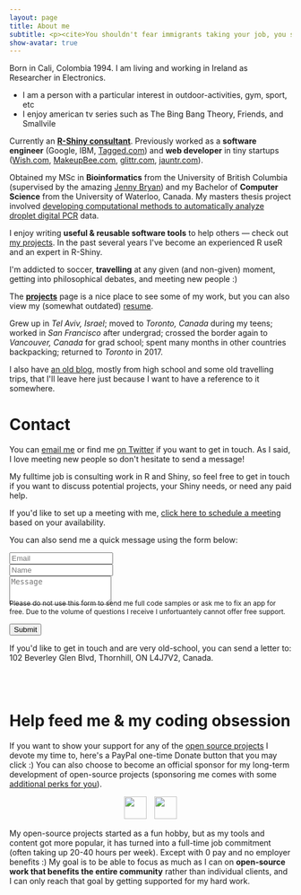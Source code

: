 ```yaml
---
layout: page
title: About me
subtitle: <p><cite>You shouldn't fear immigrants taking your job, you should fear robots</cite> by SEAD FADILPASIC, "Robots are coming to take your jobs away", IT Pro Portal, February 17, 2016</p>
show-avatar: true
---
```


Born in Cali, Colombia 1994. I am living and working in Ireland as Researcher in Electronics.  

- I am a person with a particular interest in outdoor-activities, gym, sport, etc
- I enjoy american tv series such as The Bing Bang Theory, Friends, and Smallvile


<p class="about-text">
<span class="fa fa-briefcase about-icon"></span>
Currently an <a href="/shiny"><strong>R-Shiny consultant</strong></a>. Previously worked as a <strong>software engineer</strong> (Google, IBM, <a href="https://tagged.com" target="_blank">Tagged.com</a>) and <strong>web
developer</strong> in tiny startups (<a href="https://wish.com" target="_blank">Wish.com</a>,
<a href="https://web.archive.org/web/20121223025414/https://www.makeupbee.com/looks.php" target="_blank">MakeupBee.com</a>,
<a href="http://glittr.com" target="_blank">glittr.com</a>,
<a href="https://web.archive.org/web/20120309093005/https://www.jauntr.com/" target="_blank">jauntr.com</a>).
</p>

<p class="about-text">
<span class="fa fa-graduation-cap about-icon"></span>
Obtained my MSc in <strong>Bioinformatics</strong> from the University of British Columbia (supervised by the amazing
<a href="https://twitter.com/JennyBryan" target="_blank">Jenny Bryan</a>) and my Bachelor of <strong>Computer Science</strong> from the
University of Waterloo, Canada. My masters thesis project involved
<a href="https://github.com/daattali/ddpcr" target="_blank">developing computational methods to automatically analyze
droplet digital PCR</a> data.
</p>

<p class="about-text">
<span class="fa fa-code about-icon"></span>
I enjoy writing <strong>useful & reusable software tools</strong> to help others &mdash; check out <a href="/projects">my projects</a>. In the past several years I've become an experienced R useR and an expert in R-Shiny.
</p>

<p class="about-text">
<span class="fa fa-heart about-icon"></span>
I'm addicted to soccer, <strong>travelling</strong> at any given (and non-given) moment, getting into philosophical debates,
and meeting new people :) 
</p>

<p class="about-text">
<span class="fa fa-file-text-o about-icon"></span>
The <strong><a href="/projects">projects</a></strong> page is a nice place to see some of my work, but you can also view my (somewhat outdated) <a href="/resume">resume</a>. 
</p>

<p class="about-text">
<span class="fa fa-globe about-icon"></span>
Grew up in <i>Tel Aviv, Israel</i>; moved to <i>Toronto, Canada</i> during my teens; worked in <i>San Francisco</i> after undergrad; crossed the border again to <i>Vancouver, Canada</i> for grad school; spent many months in other countries backpacking; returned to <i>Toronto</i> in 2017.
</p>

<p>I also have <a href="https://deanat78.wordpress.com/">an old blog</a>, mostly from high school and some old travelling trips, that I'll leave here just because I want to have a reference to it somewhere.</p>

</div>

<div id="contactme-section">
<h1 id="contact">Contact</h1>

<!--
<div class="alert alert-danger" role="alert">
I will be away until Feb 6, with very limited time to work. My responses will be slow during this period.
</div>
-->



<p>You can <a href="mailto:dean@attalitech.com?subject=Hello from deanattali.com">email me</a> or find me <a href="https://twitter.com/daattali">on Twitter</a> if you want to get in touch. As I said, I love meeting new people so don't hesitate to send a message!</p>
<p>My fulltime job is consulting work in R and Shiny, so feel free to get in touch if you want to discuss potential projects, your Shiny needs, or need any paid help.</p>
<p>If you'd like to set up a meeting with me, <a href="https://calendly.com/attalitech/meeting">click here to schedule a meeting</a> based on your availability.</p>

<form action="https://formspree.io/mnqgydro" method="POST" class="form" id="contact-form">
  <p>You can also send me a quick message using the form below:</p>
  <div class="row">
    <div class="col-xs-6">
      <input type="email" name="_replyto" required="required" class="form-control input-lg" placeholder="Email" title="Email">
    </div>
    <div class="col-xs-6">
      <input type="text" name="name" class="form-control input-lg" placeholder="Name" title="Name">
    </div>
  </div>
  <input type="hidden" name="_subject" value="New submission from deanattali.com">
  <textarea type="text" name="content" class="form-control input-lg" placeholder="Message" title="Message" required="required" rows="3"></textarea>
  <input type="text" name="_gotcha" style="display:none">
  <input type="hidden" name="_next" value="?message=Your message was sent successfully, thanks!" />
  
  <div style="font-size: 12px; margin: -10px 0 10px;">Please do not use this form to send me full code samples or ask me to fix an app for free. Due to the volume of questions I receive I unfortuantely cannot offer free support.</div>
  
  <button type="submit" class="btn btn-lg btn-primary">Submit</button>
</form>

<p id="address">If you'd like to get in touch and are very old-school, you can send a letter to:<br/>102 Beverley Glen Blvd, Thornhill, ON L4J7V2, Canada.</p>

</div>

<br/>

<div id="feed-meeee">
  <br/>
  <h1>Help feed me & my coding obsession</h1>
  <p>If you want to show your support for any of the <a href="/projects">open source projects</a> I devote my time to, here's a PayPal one-time Donate button that you may click :) You can also choose to become an official sponsor for my long-term development of open-source projects (sponsoring me comes with some <a href="https://github.com/sponsors/daattali">additional perks for you</a>).</p>
  <p align="center">
    <a style="display: inline-block;" href="https://paypal.me/daattali">
      <img height="40" src="https://camo.githubusercontent.com/0e9e5cac101f7093336b4589c380ab5dcfdcbab0/68747470733a2f2f63646e2e6a7364656c6976722e6e65742f67682f74776f6c66736f6e2f70617970616c2d6769746875622d627574746f6e40312e302e302f646973742f627574746f6e2e737667" />
    </a>
    <a style="display: inline-block; margin-left: 10px;" href="https://github.com/sponsors/daattali">
      <img height="40" src="https://i.imgur.com/034B8vq.png" />
    </a>
  </p>
  
  
  <p>My open-source projects started as a fun hobby, but as my tools and content got more popular, it has turned into a full-time job commitment (often taking up 20-40 hours per week). Except with 0 pay and no employer benefits :) My goal is to be able to focus as much as I can on <strong>open-source work that benefits the entire community</strong> rather than individual clients, and I can only reach that goal by getting supported for my hard work.</p>
</div>
